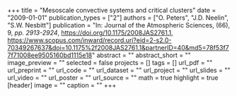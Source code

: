 +++
title = "Mesoscale convective systems and critical clusters"
date = "2009-01-01"
publication_types = ["2"]
authors = ["O. Peters", "J.D. Neelin", "S.W. Nesbitt"]
publication = "In: Journal of the Atmospheric Sciences, (66), 9, _pp. 2913-2924_, https://doi.org/10.1175/2008JAS2761.1, https://www.scopus.com/inward/record.uri?eid=2-s2.0-70349267637&doi=10.1175%2f2008JAS2761.1&partnerID=40&md5=78f53f77f71008ee9505160bd1115e18"
abstract = ""
abstract_short = ""
image_preview = ""
selected = false
projects = []
tags = []
url_pdf = ""
url_preprint = ""
url_code = ""
url_dataset = ""
url_project = ""
url_slides = ""
url_video = ""
url_poster = ""
url_source = ""
math = true
highlight = true
[header]
image = ""
caption = ""
+++
